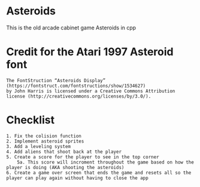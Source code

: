 # Asteroids
This is the old arcade cabinet game Asteroids in cpp




# Credit for the Atari 1997 Asteroid font
    The FontStruction “Asteroids Display” (https://fontstruct.com/fontstructions/show/1534627) 
    by John Harris is licensed under a Creative Commons Attribution license (http://creativecommons.org/licenses/by/3.0/).



# Checklist
    1. Fix the colision function
    2. Implement asteroid sprites
    3. Add a leveling system
    4. Add aliens that shoot back at the player
    5. Create a score for the player to see in the top corner
        5a. This score will incroment throughout the game based on how the player is doing (AKA shooting the asteroids)
    6. Create a game over screen that ends the game and resets all so the player can play again without having to close the app
